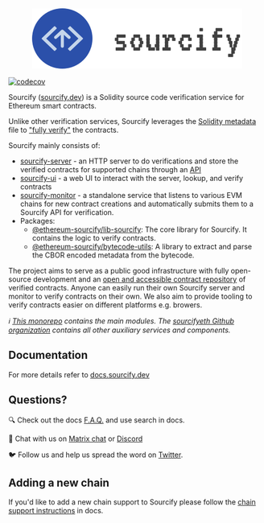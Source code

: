 &nbsp;

<p align="center">
  &nbsp;
  <a href="https://sourcify.dev"><img src="https://raw.githubusercontent.com/sourcifyeth/assets/master/logo-assets-svg/logoText.svg" alt="sourcify logo" role="presentation"></a>
</p>

[![codecov](https://codecov.io/gh/ethereum/sourcify/branch/staging/graph/badge.svg?token=eN6XDAwWfV&flag=server)](https://codecov.io/gh/ethereum/sourcify)

Sourcify ([sourcify.dev](https://sourcify.dev)) is a Solidity source code verification service for Ethereum smart contracts.

Unlike other verification services, Sourcify leverages the [Solidity metadata](https://docs.sourcify.dev/docs/metadata/) file to ["fully verify"](https://docs.sourcify.dev/docs/full-vs-partial-match/) the contracts.

Sourcify mainly consists of:

- [sourcify-server](/services/server) - an HTTP server to do verifications and store the verified contracts for supported chains through an [API](https://docs.sourcify.dev/docs/api/)
- [sourcify-ui](/ui) - a web UI to interact with the server, lookup, and verify contracts
- [sourcify-monitor](/services/monitor) - a standalone service that listens to various EVM chains for new contract creations and automatically submits them to a Sourcify API for verification.
- Packages:
  - [@ethereum-sourcify/lib-sourcify](/packages/lib-sourcify/): The core library for Sourcify. It contains the logic to verify contracts.
  - [@ethereum-sourcify/bytecode-utils](/packages/bytecode-utils/): A library to extract and parse the CBOR encoded metadata from the bytecode.

The project aims to serve as a public good infrastructure with fully open-source development and an [open and accessible contract repository](https://docs.sourcify.dev/docs/repository/) of verified contracts. Anyone can easily run their own Sourcify server and monitor to verify contracts on their own. We also aim to provide tooling to verify contracts easier on different platforms e.g. browers.

_ℹ️ [This monorepo](https://github.com/ethereum/sourcify) contains the main modules. The [sourcifyeth Github organization](https://github.com/sourcifyeth) contains all other auxiliary services and components._

## Documentation

For more details refer to [docs.sourcify.dev](https://docs.sourcify.dev/docs/intro/)

## Questions?

🔍 Check out the docs [F.A.Q.](https://docs.sourcify.dev/docs/faq/) and use search in docs.

💬 Chat with us on [Matrix chat](https://matrix.to/#/#ethereum_source-verify:gitter.im) or [Discord](https://discord.gg/6aqd9cfZ9s)

🐦 Follow us and help us spread the word on [Twitter](https://twitter.com/SourcifyEth).

## Adding a new chain

If you'd like to add a new chain support to Sourcify please follow the [chain support instructions](https://docs.sourcify.dev/docs/chain-support/) in docs.
